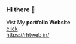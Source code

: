 ### Hi there 👋

Vist My <strong>portfolio Website</strong> <br />
<a href="https://rhtweb.in/" target="_blank">click</a> <br />
https://rhtweb.in/

<!--
**RhtWeb/RhtWeb** is a ✨ _special_ ✨ repository because its `README.md` (this file) appears on your GitHub profile.

Here are some ideas to get you started:

- 🔭 I’m currently working on ...
- 🌱 I’m currently learning ...
- 👯 I’m looking to collaborate on ...
- 🤔 I’m looking for help with ...
- 💬 Ask me about ...
- 📫 How to reach me: ...
- 😄 Pronouns: ...
- ⚡ Fun fact: ...
-->
